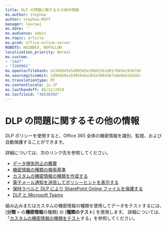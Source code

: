 ```yaml
---
title: DLP の問題に関するその他の情報
ms.author: stephow
author: stephow-MSFT
manager: laurawi
ms.date: ''
ms.audience: admin
ms.topic: article
ms.prod: office-online-server
ROBOTS: NOINDEX, NOFOLLOW
localization_priority: Normal
ms.custom:
- "2447"
- "3200001"
ms.openlocfilehash: e1340945b5d90505e290d2561d0179856c93679d
ms.sourcegitcommit: 1d98db8acb9959aba3b5e308a567ade6b62da56c
ms.translationtype: MT
ms.contentlocale: ja-JP
ms.lasthandoff: 08/22/2019
ms.locfileid: "36530392"
---
```

# <a name="more-info-about-dlp-issues"></a>DLP の問題に関するその他の情報

DLP ポリシーを使用すると、Office 365 全体の機密情報を識別、監視、および自動保護することができます。

詳細については、次のリンク先を参照してください。

- [データ損失防止の概要](https://docs.microsoft.com/office365/securitycompliance/data-loss-prevention-policies)
- [機密情報の種類の検索基準](https://docs.microsoft.com/office365/securitycompliance/what-the-sensitive-information-types-look-for)
- [カスタムの機密情報の種類を作成する](https://docs.microsoft.com/office365/securitycompliance/create-a-custom-sensitive-information-type)
- [電子メール通知を送信してポリシーヒントを表示する](https://docs.microsoft.com/office365/securitycompliance/use-notifications-and-policy-tips)
- [保持ラベルと DLP により SharePoint Online ファイルを保護する](https://docs.microsoft.com/office365/securitycompliance/protect-sharepoint-online-files-with-office-365-labels-and-dlp)
- [DLP と Microsoft Teams](https://docs.microsoft.com/office365/securitycompliance/dlp-microsoft-teams)

組み込みまたはカスタムの機密情報の種類を使用してデータをテストするには、[**分類** > の**機密情報**の種類] の [**種類のテスト**] を使用します。 詳細については、「[カスタムの機密情報の種類をテスト](https://docs.microsoft.com/office365/securitycompliance/create-a-custom-sensitive-information-type#test-custom-sensitive-information-types-in-the-security--compliance-center)する」を参照してください。